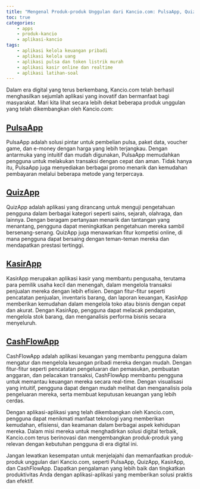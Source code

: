```yaml
---
title: "Mengenal Produk-produk Unggulan dari Kancio.com: PulsaApp, QuizApp, KasirApp, dan CashFlowApp"
toc: true
categories:
    - apps
    - produk-kancio
    - aplikasi-kancio
tags:
    - aplikasi kelola keuangan pribadi
    - aplikasi kelola uang
    - aplikasi pulsa dan token listrik murah
    - aplikasi kasir online dan realtime
    - aplikasi latihan-soal
---
```


Dalam era digital yang terus berkembang, Kancio.com telah berhasil menghasilkan sejumlah aplikasi yang inovatif dan bermanfaat bagi masyarakat. Mari kita lihat secara lebih dekat beberapa produk unggulan yang telah dikembangkan oleh Kancio.com:

## [PulsaApp](https://play.google.com/store/apps/details?id=com.kancio.indonesia)
PulsaApp adalah solusi pintar untuk pembelian pulsa, paket data, voucher game, dan e-money dengan harga yang lebih terjangkau. Dengan antarmuka yang intuitif dan mudah digunakan, PulsaApp memudahkan pengguna untuk melakukan transaksi dengan cepat dan aman. Tidak hanya itu, PulsaApp juga menyediakan berbagai promo menarik dan kemudahan pembayaran melalui beberapa metode yang terpercaya.

## [QuizApp](https://play.google.com/store/apps/details?id=com.kancio.quizapp)
QuizApp adalah aplikasi yang dirancang untuk menguji pengetahuan pengguna dalam berbagai kategori seperti sains, sejarah, olahraga, dan lainnya. Dengan beragam pertanyaan menarik dan tantangan yang menantang, pengguna dapat meningkatkan pengetahuan mereka sambil bersenang-senang. QuizApp juga menawarkan fitur kompetisi online, di mana pengguna dapat bersaing dengan teman-teman mereka dan mendapatkan prestasi tertinggi.

## [KasirApp](https://play.google.com/store/apps/details?id=com.kancio.caffee.caffee_pos)
KasirApp merupakan aplikasi kasir yang membantu pengusaha, terutama para pemilik usaha kecil dan menengah, dalam mengelola transaksi penjualan mereka dengan lebih efisien. Dengan fitur-fitur seperti pencatatan penjualan, inventaris barang, dan laporan keuangan, KasirApp memberikan kemudahan dalam mengelola toko atau bisnis dengan cepat dan akurat. Dengan KasirApp, pengguna dapat melacak pendapatan, mengelola stok barang, dan menganalisis performa bisnis secara menyeluruh.

## [CashFlowApp](https://play.google.com/store/apps/details?id=com.kancio.cashflow)
CashFlowApp adalah aplikasi keuangan yang membantu pengguna dalam mengatur dan mengelola keuangan pribadi mereka dengan mudah. Dengan fitur-fitur seperti pencatatan pengeluaran dan pemasukan, pembuatan anggaran, dan pelacakan transaksi, CashFlowApp membantu pengguna untuk memantau keuangan mereka secara real-time. Dengan visualisasi yang intuitif, pengguna dapat dengan mudah melihat dan menganalisis pola pengeluaran mereka, serta membuat keputusan keuangan yang lebih cerdas.

Dengan aplikasi-aplikasi yang telah dikembangkan oleh Kancio.com, pengguna dapat menikmati manfaat teknologi yang memberikan kemudahan, efisiensi, dan keamanan dalam berbagai aspek kehidupan mereka. Dalam misi mereka untuk menghadirkan solusi digital terbaik, Kancio.com terus berinovasi dan mengembangkan produk-produk yang relevan dengan kebutuhan pengguna di era digital ini.

Jangan lewatkan kesempatan untuk menjelajahi dan memanfaatkan produk-produk unggulan dari Kancio.com, seperti PulsaApp, QuizApp, KasirApp, dan CashFlowApp. Dapatkan pengalaman yang lebih baik dan tingkatkan produktivitas Anda dengan aplikasi-aplikasi yang memberikan solusi praktis dan efektif.